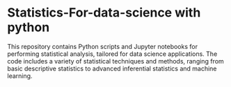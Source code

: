 # Statistics-For-data-science with python
This repository contains Python scripts and Jupyter notebooks for performing statistical analysis, tailored for data science applications. The code includes a variety of statistical techniques and methods, ranging from basic descriptive statistics to advanced inferential statistics and machine learning.







